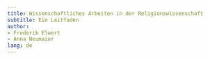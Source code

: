 ```yaml
---
title: Wissenschaftliches Arbeiten in der Religionswissenschaft
subtitle: Ein Leitfaden
author:
- Frederik Elwert
- Anna Neumaier
lang: de
---
```

